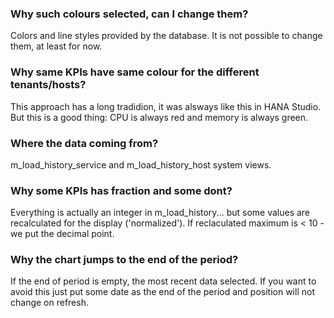### Why such colours selected, can I change them?
Colors and line styles provided by the database. It is not possible to change them, at least for now.

### Why same KPIs have same colour for the different tenants/hosts?
This approach has a long tradidion, it was alsways like this in HANA Studio. But this is a good thing: CPU is always red and memory is always green.

### Where the data coming from?
m_load_history_service and m_load_history_host system views.

### Why some KPIs has fraction and some dont?
Everything is actually an integer in m_load_history... but some values are recalculated for the display ('normalized'). If reclaculated maximum is < 10 - we put the decimal point. 

### Why the chart jumps to the end of the period?
If the end of period is empty,  the most recent data selected. If you want to avoid this just put some date as the end of the period and position will not change on refresh.

